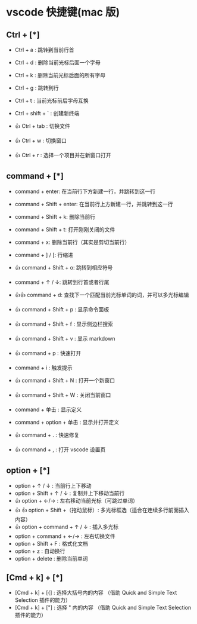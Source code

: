 # vscode 快捷键(mac 版)

## Ctrl + [*]

- Ctrl + a : 跳转到当前行首
- Ctrl + d : 删除当前光标后面一个字母
- Ctrl + k : 删除当前光标后面的所有字母
- Ctrl + g : 跳转到行
- Ctrl + t : 当前光标前后字母互换
- Ctrl + shift + ` : 创建新终端
- 👍 Ctrl + tab : 切换文件

- 👍 Ctrl + w : 切换窗口
- 👍 Ctrl + r : 选择一个项目并在新窗口打开

## command + [*]

- command + enter: 在当前行下方新建一行，并跳转到这一行
- command + Shift + enter: 在当前行上方新建一行，并跳转到这一行
- command + Shift + k: 删除当前行
- command + Shift + t: 打开刚刚关闭的文件
- command + x: 删除当前行（其实是剪切当前行）
- command + ] / [: 行缩进
- 👍 command + Shift + o: 跳转到相应符号
- command + ↑ / ↓: 跳转到行首或者行尾
- 👍👍 command + d: 查找下一个匹配当前光标单词的词，并可以多光标编辑

- 👍 command + Shift + p : 显示命令面板
- 👍 command + Shift + f : 显示侧边栏搜索
- 👍 command + Shift + v : 显示 markdown
- 👍 command + p : 快速打开
- command + i : 触发提示
- 👍 command + Shift + N : 打开一个新窗口
- 👍 command + Shift + W : 关闭当前窗口

- command + 单击 : 显示定义
- command + option + 单击 : 显示并打开定义
- 👍 command + . : 快速修复
- 👍 command + , : 打开 vscode 设置页

## option + [*]

- option + ↑ / ↓ : 当前行上下移动
- option + Shift + ↑ / ↓ : 复制并上下移动当前行
- 👍 option + ←/→ : 左右移动当前光标（可跳过单词）
- 👍 👍 option + Shift +（拖动鼠标）: 多光标框选（适合在连续多行前面插入内容）
- 👍 option + command + ↑ / ↓ : 插入多光标
- option + command + ←/→ : 左右切换文件
- option + Shift + F : 格式化文档
- option + z : 自动换行
- option + delete : 删除当前单词

## [Cmd + k] + [*]

- [Cmd + k] + [{] : 选择大括号内的内容 （借助 Quick and Simple Text Selection 插件的能力）
- [Cmd + k] + ["] : 选择 " 内的内容 （借助 Quick and Simple Text Selection 插件的能力）
